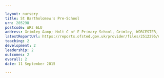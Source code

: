 ```yaml
---

layout: nursery
title: St Bartholomew's Pre-School
urn: 205298
postcode: WR2 6LU
address: Grimley &amp; Holt C of E Primary School, Grimley, WORCESTER, WR2 6LU
latestReportUrl: https://reports.ofsted.gov.uk/provider/files/2512295/urn/205298.pdf
teaching: 2
development: 2
leadership: 2
outcomes: 2
overall: 2
date: 11 September 2015

---
```

